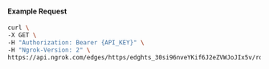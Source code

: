<!-- Code generated for API Clients. DO NOT EDIT. -->

#### Example Request

```bash
curl \
-X GET \
-H "Authorization: Bearer {API_KEY}" \
-H "Ngrok-Version: 2" \
https://api.ngrok.com/edges/https/edghts_30si96nveYKif6J2eZVWJoJIx5v/routes/edghtsrt_30si98v3L7fQaWlCA2bGupAX6MR/ip_restriction
```
